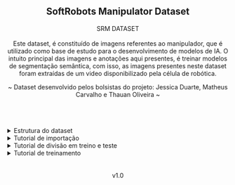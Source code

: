## <div align="center">SoftRobots Manipulator Dataset</div>
<div align="center">SRM DATASET</div>

<div align="center">
<br>
Este dataset, é constituído de imagens referentes ao manipulador, que é utilizado como base de estudo para o desenvolvimento de modelos de IA. O intuito principal das imagens e anotações aqui presentes, é treinar modelos de segmentação semântica, com isso, as imagens presentes neste dataset foram extraídas de um video disponibilizado pela célula de robótica.

<br>

~ Dataset desenvolvido pelos bolsistas do projeto: Jessica Duarte, Matheus Carvalho e Thauan Oliveira ~
</div>

<br>
<br>
<br>

<details>
  <summary>Estrutura do dataset</summary>
  <p>O dataset é estruturado da seguinte forma</p>

    srm_dataset
    ├── README.md
    ├── README.txt
    ├── train_data
    ├──────images
    │       ├── images.jpg
    │       
    ├──────labels
    │       ├── annotations.json
    │       ├── classes.csv     
    │
    ├──────masks 
    │       ├── masks.png
    │           
<br>

</details>

<details>
  <summary>Tutorial de importação</summary>
  Antes de realizar a importação, é importante ressaltar que todo processo que está sendo realizado é levando em consideração a utilização do <a href="https://colab.research.google.com/?utm_source=scs-index">Google Collaboratory </a>. 

```bash
%cd /content

!git clone https://github.com/thauanoliveiraa/srm_dataset.git  # clonando o repositório onde o dataset está contido

%cd /content/srm_dataset/  #especificando o diretório

!git pull https://github.com/thauanoliveiraa/srm_dataset  #Atualizando nosso repositório local a partir do repositório remoto

%cd /content  
```
<br>


</details>

<details>
  <summary>Tutorial de divisão em treino e teste</summary>

</details>

<details>
<summary>Tutorial de treinamento</summary>



</details>
<br>

<div align="center">
<br>
v1.0

</div>













